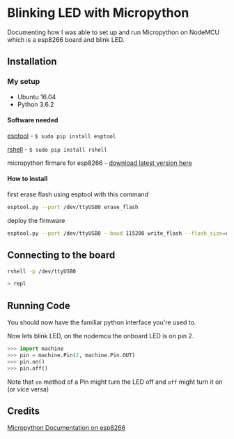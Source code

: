 # Blinking LED with Micropython

Documenting how I was able to set up and run Micropython on NodeMCU which is a esp8266 board and blink LED.

## Installation

### My setup
* Ubuntu 16.04
* Python 3.6.2

#### Software needed
[esptool](https://github.com/espressif/esptool) - `$ sudo pip install esptool`

[rshell](https://github.com/dhylands/rshell) - `$ sudo pip install rshell`

micropython firmare for esp8266 - [download latest version here](http://micropython.org/download#esp8266) 

#### How to install

first erase flash using esptool with this command
```bash
esptool.py --port /dev/ttyUSB0 erase_flash
```
deploy the firmware
```bash
esptool.py --port /dev/ttyUSB0 --baud 115200 write_flash --flash_size=detect 0 esp8266-20171101-v1.9.3.bin
```
## Connecting to the board
```bash
rshell -p /dev/ttyUSB0

> repl
```
## Running Code

You should now have the familiar python interface you're used to.

Now lets blink LED, on the nodemcu the onboard LED is on pin 2.
```python
>>> import machine
>>> pin = machine.Pin(2, machine.Pin.OUT)
>>> pin.on()
>>> pin.off()
```
Note that ```on``` method of a Pin might turn the LED off and ```off``` might turn it on (or vice versa)

## Credits
[Micropython Documentation on esp8266](http://micropython.org/resources/docs/en/latest/esp8266/index.html)